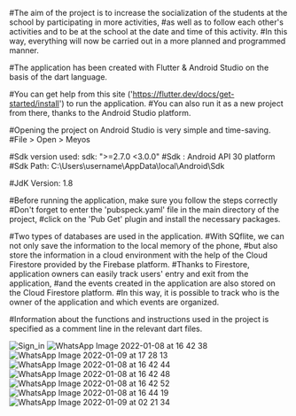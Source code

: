 #The aim of the project is to increase the socialization of the students at the school by participating in more activities, 
#as well as to follow each other's activities and to be at the school at the date and time of this activity. 
#In this way, everything will now be carried out in a more planned and programmed manner.

#The application has been created with Flutter & Android Studio on the basis of the dart language.

#You can get help from this site ('https://flutter.dev/docs/get-started/install') to run the application.
#You can also run it as a new project from there, thanks to the Android Studio platform. 

#Opening the project on Android Studio is very simple and time-saving.
#File > Open > Meyos

#Sdk version used: sdk: ">=2.7.0 <3.0.0"
#Sdk : Android API 30 platform
#Sdk Path: C:\Users\username\AppData\local\Android\Sdk

#JdK Version: 1.8

#Before running the application, make sure you follow the steps correctly  
#Don't forget to enter the 'pubspeck.yaml' file in the main directory of the project, 
#click on the 'Pub Get' plugin and install the necessary packages.

#Two types of databases are used in the application. 
#With SQflite, we can not only save the information to the local memory of the phone, 
#but also store the information in a cloud environment with the help of the Cloud Firestore provided by the Firebase platform. 
#Thanks to Firestore, application owners can easily track users' entry and exit from the application, 
#and the events created in the application are also stored on the Cloud Firestore platform. 
#In this way, it is possible to track who is the owner of the application and which events are organized.

#Information about the functions and instructions used in the project is specified as a comment line in the relevant dart files.

![Sign_in](https://user-images.githubusercontent.com/96293740/153848848-3de51edb-0a45-4030-ae6e-a81082abb748.jpeg)
![WhatsApp Image 2022-01-08 at 16 42 38](https://user-images.githubusercontent.com/96293740/153848849-eb7d6367-b2d7-45bd-bf48-a4bf08f93bc6.jpeg)
![WhatsApp Image 2022-01-09 at 17 28 13](https://user-images.githubusercontent.com/96293740/153848847-896d148c-8c9f-43b3-973a-49672db63c58.jpeg)
![WhatsApp Image 2022-01-08 at 16 42 44](https://user-images.githubusercontent.com/96293740/153848853-ccf6df98-6299-4a9c-bfbb-ea9255cde0c1.jpeg)
![WhatsApp Image 2022-01-08 at 16 42 48](https://user-images.githubusercontent.com/96293740/153848855-a75f8cdb-4cae-45fd-9d3c-de7a5523013a.jpeg)
![WhatsApp Image 2022-01-08 at 16 42 52](https://user-images.githubusercontent.com/96293740/153848856-7daa306f-3aaf-4ebd-8329-c9412ab60fae.jpeg)
![WhatsApp Image 2022-01-08 at 16 44 19](https://user-images.githubusercontent.com/96293740/153848857-a8b0d09c-4937-41f4-a896-fce5cf12639d.jpeg)
![WhatsApp Image 2022-01-09 at 02 21 34](https://user-images.githubusercontent.com/96293740/153848860-5a3181db-bbc8-4691-bac1-b57f63928c7a.jpeg)
